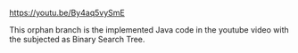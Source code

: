 https://youtu.be/By4aq5vySmE

This orphan branch is the implemented Java code in the youtube video with the subjected as Binary Search Tree.
